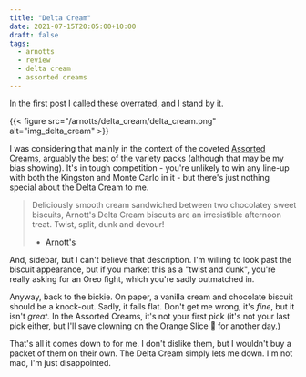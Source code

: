 ```yaml
---
title: "Delta Cream"
date: 2021-07-15T20:05:00+10:00
draft: false
tags:
  - arnotts
  - review
  - delta cream
  - assorted creams
---
```


In the first post I called these overrated, and I stand by it.

<!--more-->

{{< figure src="/arnotts/delta_cream/delta_cream.png" alt="img_delta_cream" >}}

I was considering that mainly in the context of the coveted [Assorted Creams][link-assorted-creams], arguably the best of the variety packs (although that may be my bias showing). It's in tough competition - you're unlikely to win any line-up with both the Kingston and Monte Carlo in it - but there's just nothing special about the Delta Cream to me.

> Deliciously smooth cream sandwiched between two chocolatey sweet biscuits, Arnott's Delta Cream biscuits are an irresistible afternoon treat. Twist, split, dunk and devour!
>
> - [Arnott's][link-delta-cream]

And, sidebar, but I can't believe that description. I'm willing to look past the biscuit appearance, but if you market this as a "twist and dunk", you're really asking for an Oreo fight, which you're sadly outmatched in.

Anyway, back to the bickie. On paper, a vanilla cream and chocolate biscuit should be a knock-out. Sadly, it falls flat. Don't get me wrong, it's _fine_, but it isn't _great._ In the Assorted Creams, it's not your first pick (it's not your last pick either, but I'll save clowning on the Orange Slice 🤢 for another day.)

That's all it comes down to for me. I don't dislike them, but I wouldn't buy a packet of them on their own. The Delta Cream simply lets me down. I'm not mad, I'm just disappointed.





[link-delta-cream]: https://www.arnotts.com/products/fancy-and-cream-biscuits/cream-biscuits/delta-cream
[link-assorted-creams]: https://www.arnotts.com/products/Assorted-pack/assorted-biscuits/cream-biscuits-assorted-creams-variety